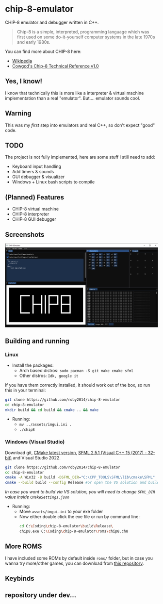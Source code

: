 # chip-8-emulator

CHIP-8 emulator and debugger written in C++.

> Chip-8 is a simple, interpreted, programming language which was first used on some do-it-yourself computer systems in the late 1970s and early 1980s.

You can find more about CHIP-8 here:

- [Wikipedia](https://en.wikipedia.org/wiki/CHIP-8)
- [Cowgod's Chip-8 Technical Reference v1.0](http://devernay.free.fr/hacks/chip8/C8TECH10.HTM#00E0)

## Yes, I know!

I know that technically this is more like a interpreter & virtual machine implementation than a real "emulator". But.... emulator sounds cool.

## Warning
This was my *first* step into emulators and real C++, so don't expect "good" code.

## TODO

The project is not fully implemented, here are some stuff I still need to add:

- Keyboard input handling
- Add timers & sounds
- GUI debugger & visualizer
- Windows + Linux bash scripts to compile

## (Planned) Features

- CHIP-8 virtual machine
- CHIP-8 interpreter
- CHIP-8 GUI debugger

## Screenshots

![ss](/assets/prev_debugger.png)

## Building and running

### Linux

- Install the packages:
  - Arch based distros: `sudo pacman -S git make cmake sfml`
  - Other distros: `Idk, google it`

If you have them correctly installed, it should work out of the box, so run this in your terminal:

```bash
git clone https://github.com/roby2014/chip-8-emulator
cd chip-8-emulator
mkdir build && cd build && cmake .. && make
```

- Running:
  - `mv ../assets/imgui.ini .`
  - `./chip8`

### Windows (Visual Studio)

Download git, [CMake latest version](https://cmake.org/download/), [SFML 2.5.1 (Visual C++ 15 (2017) - 32-bit)](https://www.sfml-dev.org/download/sfml/2.5.1/) and Visual Studio 2022.

```bash
git clone https://github.com/roby2014/chip-8-emulator
cd chip-8-emulator
cmake -A Win32 -B build -DSFML_DIR="C:\CPP_TOOLS\SFML\lib\cmake\SFML"
cmake --build build --config Release #or open the VS solution and build it
```

_In case you want to build via VS solution, you will need to change `SFML_DIR` value inside `CMakeSettings.json`_

- Running:
  - Move `assets/imgui.ini` to your exe folder
  - Now either double click the exe file or run by command line:
    ```bash
    cd C:\Coding\chip-8-emulator\build\Release\
    chip8.exe C:\Coding\chip-8-emulator\roms\chip8.ch8
    ```

## More ROMS

I have included some ROMs by default inside `roms/` folder, but in case you wanna try more/other games, you can download from [this repository](https://github.com/kripod/chip8-roms).

## Keybinds

## repository under dev...

